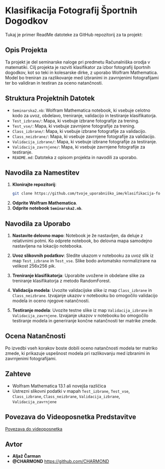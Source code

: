 # Klasifikacija Fotografij Športnih Dogodkov
Tukaj je primer ReadMe datoteke za GitHub repozitorij za ta projekt:


## Opis Projekta
Ta projekt je del seminarske naloge pri predmetu Računalniška orodja v matematiki. Cilj projekta je razviti klasifikator za izbor fotografij športnih dogodkov, kot so teki in kolesarske dirke, z uporabo Wolfram Mathematica. Model bo treniran za razlikovanje med izbranimi in zavrnjenimi fotografijami ter bo validiran in testiran za oceno natančnosti.

## Struktura Projektnih Datotek
- `Seminarska2.nb`: Wolfram Mathematica notebook, ki vsebuje celotno kodo za uvoz, obdelavo, treniranje, validacijo in testiranje klasifikatorja.
- `Test_izbrane/`: Mapa, ki vsebuje izbrane fotografije za trening.
- `Test_vse/`: Mapa, ki vsebuje zavrnjene fotografije za trening.
- `Class_izbrane/`: Mapa, ki vsebuje izbrane fotografije za validacijo.
- `Class_neizbrane/`: Mapa, ki vsebuje zavrnjene fotografije za validacijo.
- `Validacija_izbrane/`: Mapa, ki vsebuje izbrane fotografije za testiranje.
- `Validacija_zavrnjene/`: Mapa, ki vsebuje zavrnjene fotografije za testiranje.
- `README.md`: Datoteka z opisom projekta in navodili za uporabo.

## Navodila za Namestitev
1. **Klonirajte repozitorij**:
   ```bash
   git clone https://github.com/tvoje_uporabniško_ime/klasifikacija-fotografij-športnih-dogodkov.git
   ```
2. **Odprite Wolfram Mathematica**.
3. **Odprite notebook `Seminarska2.nb`**.

## Navodila za Uporabo
1. **Nastavite delovno mapo**:
   Notebook je že nastavljen, da deluje z relativnimi potmi. Ko odprete notebook, bo delovna mapa samodejno nastavljena na lokacijo notebooka.

2. **Uvoz slikovnih podatkov**:
   Sledite ukazom v notebooku za uvoz slik iz map `Test_izbrane` in `Test_vse`. Slike bodo avtomatsko normalizirane na velikost 256x256 pik.

3. **Treniranje klasifikatorja**:
   Uporabite uvožene in obdelane slike za treniranje klasifikatorja z metodo RandomForest.

4. **Validacija modela**:
   Uvozite validacijske slike iz map `Class_izbrane` in `Class_neizbrane`. Izvajanje ukazov v notebooku bo omogočilo validacijo modela in oceno njegove natančnosti.

5. **Testiranje modela**:
   Uvozite testne slike iz map `Validacija_izbrane` in `Validacija_zavrnjene`. Izvajanje ukazov v notebooku bo omogočilo testiranje modela in generiranje končne natančnosti ter matrike zmede.

## Ocena Natančnosti
Po izvedbi vseh korakov boste dobili oceno natančnosti modela ter matriko zmede, ki prikazuje uspešnost modela pri razlikovanju med izbranimi in zavrnjenimi fotografijami.

## Zahteve
- Wolfram Mathematica 13.1 ali novejša različica
- Ustrezni slikovni podatki v mapah `Test_izbrane`, `Test_vse`, `Class_izbrane`, `Class_neizbrane`, `Validacija_izbrane`, `Validacija_zavrnjene`

## Povezava do Videoposnetka Predstavitve
[Povezava do videoposnetka](https://github.com/CHARMOND/ROM_picture_classifier/blob/main/Video.mp4)

## Avtor
- **Aljaž Čarman**
- **@CHARMOND** https://github.com/CHARMOND 
